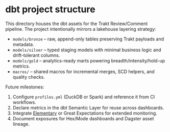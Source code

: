 # dbt project structure

This directory houses the dbt assets for the Trakt Review/Comment pipeline. The project intentionally mirrors a lakehouse layering strategy:

* `models/bronze` – raw, append-only tables preserving Trakt payloads and metadata.
* `models/silver` – typed staging models with minimal business logic and drift-tolerant columns.
* `models/gold` – analytics-ready marts powering breadth/intensity/hold-up metrics.
* `macros/` – shared macros for incremental merges, SCD helpers, and quality checks.

Future milestones:

1. Configure `profiles.yml` (DuckDB or Spark) and reference it from CI workflows.
2. Declare metrics in the dbt Semantic Layer for reuse across dashboards.
3. Integrate [Elementary](https://www.elementary-data.com/) or Great Expectations for extended monitoring.
4. Document exposures for Hex/Mode dashboards and Dagster asset lineage.
